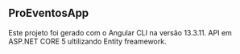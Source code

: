 
## ProEventosApp
Este projeto foi gerado com o Angular CLI na versão 13.3.11.
API em ASP.NET CORE 5 ultilizando Entity freamework.